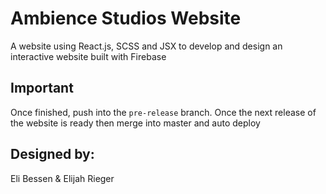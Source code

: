 # Ambience Studios Website
A website using React.js, SCSS and JSX to develop and design an interactive website built with Firebase

## Important
Once finished, push into the `pre-release` branch. Once the next release of the website is ready then merge into master and auto deploy

## Designed by:
Eli Bessen & Elijah Rieger
